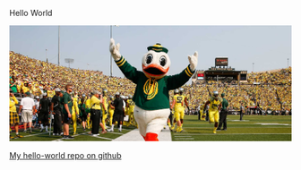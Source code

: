 Hello World

![The Duck](images/TheDuck.jpg)

[My hello-world repo on github](https://github.com/mpatton96/hello-world)
